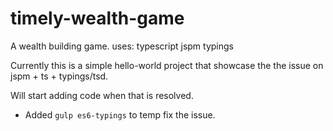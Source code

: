 # timely-wealth-game
A wealth building game. uses: typescript jspm typings

Currently this is a simple hello-world project that showcase the the issue on jspm + ts + typings/tsd.

Will start adding code when that is resolved.

* Added `gulp es6-typings` to temp fix the issue.